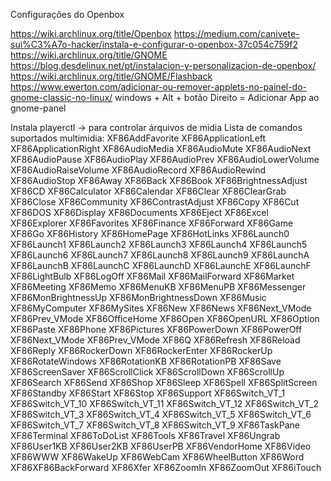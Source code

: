 Configurações do Openbox

https://wiki.archlinux.org/title/Openbox
https://medium.com/canivete-sui%C3%A7o-hacker/instala-e-configurar-o-openbox-37c054c759f2
https://wiki.archlinux.org/title/GNOME
https://blog.desdelinux.net/pt/instalacion-y-personalizacion-de-openbox/
https://wiki.archlinux.org/title/GNOME/Flashback
https://www.ewerton.com/adicionar-ou-remover-applets-no-painel-do-gnome-classic-no-linux/
	windows + Alt + botão Direito = Adicionar App ao gnome-panel

Instala playerctl -> para controlar árquivos de midia
Lista de comandos suportados multimidia: 
XF86AddFavorite
XF86ApplicationLeft
XF86ApplicationRight
XF86AudioMedia
XF86AudioMute
XF86AudioNext
XF86AudioPause
XF86AudioPlay
XF86AudioPrev
XF86AudioLowerVolume
XF86AudioRaiseVolume
XF86AudioRecord
XF86AudioRewind
XF86AudioStop
XF86Away
XF86Back
XF86Book
XF86BrightnessAdjust
XF86CD
XF86Calculator
XF86Calendar
XF86Clear
XF86ClearGrab
XF86Close
XF86Community
XF86ContrastAdjust
XF86Copy
XF86Cut
XF86DOS
XF86Display
XF86Documents
XF86Eject
XF86Excel
XF86Explorer
XF86Favorites
XF86Finance
XF86Forward
XF86Game
XF86Go
XF86History
XF86HomePage
XF86HotLinks
XF86Launch0
XF86Launch1
XF86Launch2
XF86Launch3
XF86Launch4
XF86Launch5
XF86Launch6
XF86Launch7
XF86Launch8
XF86Launch9
XF86LaunchA
XF86LaunchB
XF86LaunchC
XF86LaunchD
XF86LaunchE
XF86LaunchF
XF86LightBulb
XF86LogOff
XF86Mail
XF86MailForward
XF86Market
XF86Meeting
XF86Memo
XF86MenuKB
XF86MenuPB
XF86Messenger
XF86MonBrightnessUp
XF86MonBrightnessDown
XF86Music
XF86MyComputer
XF86MySites
XF86New
XF86News
XF86Next_VMode
XF86Prev_VMode
XF86OfficeHome
XF86Open
XF86OpenURL
XF86Option
XF86Paste
XF86Phone
XF86Pictures
XF86PowerDown
XF86PowerOff
XF86Next_VMode
XF86Prev_VMode
XF86Q
XF86Refresh
XF86Reload
XF86Reply
XF86RockerDown
XF86RockerEnter
XF86RockerUp
XF86RotateWindows
XF86RotationKB
XF86RotationPB
XF86Save
XF86ScreenSaver
XF86ScrollClick
XF86ScrollDown
XF86ScrollUp
XF86Search
XF86Send
XF86Shop
XF86Sleep
XF86Spell
XF86SplitScreen
XF86Standby
XF86Start
XF86Stop
XF86Support
XF86Switch_VT_1
XF86Switch_VT_10
XF86Switch_VT_11
XF86Switch_VT_12
XF86Switch_VT_2
XF86Switch_VT_3
XF86Switch_VT_4
XF86Switch_VT_5
XF86Switch_VT_6
XF86Switch_VT_7
XF86Switch_VT_8
XF86Switch_VT_9
XF86TaskPane
XF86Terminal
XF86ToDoList
XF86Tools
XF86Travel
XF86Ungrab
XF86User1KB
XF86User2KB
XF86UserPB
XF86VendorHome
XF86Video
XF86WWW
XF86WakeUp
XF86WebCam
XF86WheelButton
XF86Word
XF86XF86BackForward
XF86Xfer
XF86ZoomIn
XF86ZoomOut
XF86iTouch



